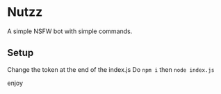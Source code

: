# Nutzz
A simple NSFW bot with simple commands.

## Setup
Change the token at the end of the index.js
Do `npm i` then `node index.js`

enjoy
